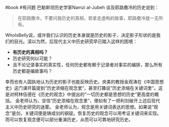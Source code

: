 #book #有问题 
巴勒斯坦历史学家Namzi al-Jubeh 谈及耶路撒冷的历史说到：

>在耶路撒冷，不要问我历史的真相，若拿走虚构的故事，耶路撒冷就一无所有。

WhoIsBelly说，或许我们认识的历史本身就是历史的影子，决定影子形状的是我们的目光。深以为然，后现代主义中历史研究早已踏入这样的困境：
- **有历史的真相吗？**
- 历史研究何以可能？
- 且不论记录事实的真实性，任何历史都有赖于记录者对事实的编排，那么所有历史都是编故事吗？

幸而也有人固执地认为历史的影子也能反映历史。央美的教授金观涛在《中国思想史》这门课开篇提到“历史浓缩在观念里“，甚至打趣说”历史浓缩在关键词里“。这是对柯林伍德在《历史的观念》中提出的”一切历史都是思想的历史“更高度的概括。
金老师认为，坚信“历史浓缩在观念里”，便如有了一把利剑破开上述后现代主义中历史研究的迷雾。
金老师认为，观念是用关键词表达的思想。如果说“观念”是剑，关键词便是铸成剑的钢锭。恢复历史的观念可以用考证关键词来实现。而可以恢复观念便可以部分重演历史，从而可以可靠地研究历史。

  

